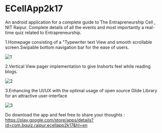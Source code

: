 # ECellApp2k17
An android application for a complete guide to The Entrapreneurship Cell , NIT Raipur. Complete details of all the events
and most importantly a real-time quiz related to Entrapreneurship.

1.Homepage consisting of a "Typewriter text View and smooth scrollable screen.Swipable bottom navigation bar for the ease of
users.

![1](https://user-images.githubusercontent.com/26307004/34787648-0073e0a4-f65e-11e7-9aa2-d47f5c1f91e8.jpeg)

2.Vertical View pager implementation to give Inshorts feel while reading blogs.

![2](https://user-images.githubusercontent.com/26307004/34787824-a6fda658-f65e-11e7-8e1f-3cad1d0e2341.jpeg)

3.Enhancing the UI/UX with the optimal usage of open source Glide Library for an attractive user-interface

![3](https://user-images.githubusercontent.com/26307004/34787904-e8d61682-f65e-11e7-9091-560c529d9c76.jpeg)

Do download the app and feel free to share your thoughts : https://play.google.com/store/apps/details?id=com.bquiz.raipur.ecellapp2k17&hl=en
